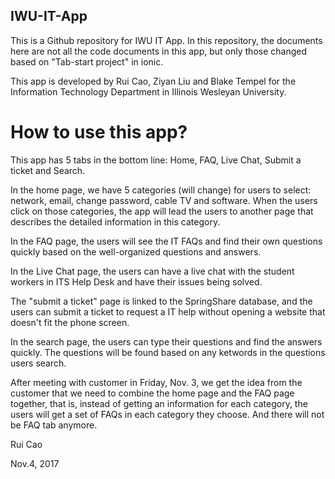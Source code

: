## IWU-IT-App

This is a Github repository for IWU IT App. In this repository, the documents here are not all the code documents in this app, but only those changed based on "Tab-start project" in ionic.

This app is developed by Rui Cao, Ziyan Liu and Blake Tempel for the Information Technology Department in Illinois Wesleyan University. 

# How to use this app? 

This app has 5 tabs in the bottom line: Home, FAQ, Live Chat, Submit a ticket and Search. 

In the home page, we have 5 categories (will change) for users to select: network, email, change password, cable TV and software. When the users click on those categories, the app will lead the users to another page that describes the detailed information in this category. 

In the FAQ page, the users will see the IT FAQs and find their own questions quickly based on the well-organized questions and answers. 

In the Live Chat page, the users can have a live chat with the student workers in ITS Help Desk and have their issues being solved. 

The "submit a ticket" page is linked to the SpringShare database, and the users can submit a ticket to request a IT help without opening a website that doesn't fit the phone screen. 

In the search page, the users can type their questions and find the answers quickly. The questions will be found based on any ketwords in the questions users search. 

After meeting with customer in Friday, Nov. 3, we get the idea from the customer that we need to combine the home page and the FAQ page together, that is, instead of getting an information for each category, the users will get a set of FAQs in each category they choose. And there will not be FAQ tab anymore. 


Rui Cao


Nov.4, 2017
